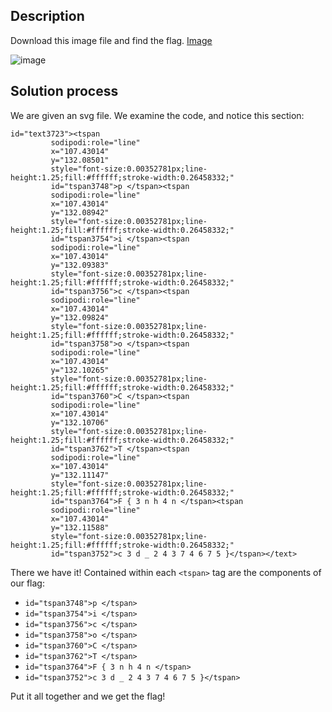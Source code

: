 ## Description
Download this image file and find the flag. [Image](https://artifacts.picoctf.net/c/101/drawing.flag.svg)

![image](https://github.com/neonwuchang/Flags-de-Triomphe/assets/103783716/0ae78577-27b1-4c77-bb7f-cdd95e8dc5e8)

## Solution process
We are given an svg file. We examine the code, and notice this section:

```
id="text3723"><tspan
         sodipodi:role="line"
         x="107.43014"
         y="132.08501"
         style="font-size:0.00352781px;line-height:1.25;fill:#ffffff;stroke-width:0.26458332;"
         id="tspan3748">p </tspan><tspan
         sodipodi:role="line"
         x="107.43014"
         y="132.08942"
         style="font-size:0.00352781px;line-height:1.25;fill:#ffffff;stroke-width:0.26458332;"
         id="tspan3754">i </tspan><tspan
         sodipodi:role="line"
         x="107.43014"
         y="132.09383"
         style="font-size:0.00352781px;line-height:1.25;fill:#ffffff;stroke-width:0.26458332;"
         id="tspan3756">c </tspan><tspan
         sodipodi:role="line"
         x="107.43014"
         y="132.09824"
         style="font-size:0.00352781px;line-height:1.25;fill:#ffffff;stroke-width:0.26458332;"
         id="tspan3758">o </tspan><tspan
         sodipodi:role="line"
         x="107.43014"
         y="132.10265"
         style="font-size:0.00352781px;line-height:1.25;fill:#ffffff;stroke-width:0.26458332;"
         id="tspan3760">C </tspan><tspan
         sodipodi:role="line"
         x="107.43014"
         y="132.10706"
         style="font-size:0.00352781px;line-height:1.25;fill:#ffffff;stroke-width:0.26458332;"
         id="tspan3762">T </tspan><tspan
         sodipodi:role="line"
         x="107.43014"
         y="132.11147"
         style="font-size:0.00352781px;line-height:1.25;fill:#ffffff;stroke-width:0.26458332;"
         id="tspan3764">F { 3 n h 4 n </tspan><tspan
         sodipodi:role="line"
         x="107.43014"
         y="132.11588"
         style="font-size:0.00352781px;line-height:1.25;fill:#ffffff;stroke-width:0.26458332;"
         id="tspan3752">c 3 d _ 2 4 3 7 4 6 7 5 }</tspan></text>
```

There we have it! Contained within each `<tspan>` tag are the components of our flag:
- `id="tspan3748">p </tspan>`
- `id="tspan3754">i </tspan>`
- `id="tspan3756">c </tspan>`
- `id="tspan3758">o </tspan>`
- `id="tspan3760">C </tspan>`
- `id="tspan3762">T </tspan>`
- `id="tspan3764">F { 3 n h 4 n </tspan>`
- `id="tspan3752">c 3 d _ 2 4 3 7 4 6 7 5 }</tspan>`
  
Put it all together and we get the flag!
